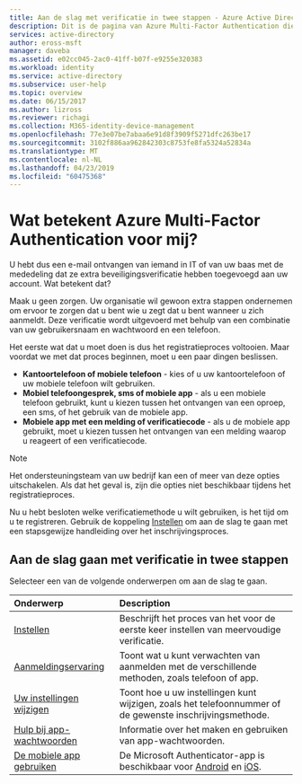 ```yaml
---
title: Aan de slag met verificatie in twee stappen - Azure Active Directory | Microsoft Docs
description: Dit is de pagina van Azure Multi-Factor Authentication die uw eindgebruikers helpt aan de slag te gaan met Azure Multi-Factor Authentication.
services: active-directory
author: eross-msft
manager: daveba
ms.assetid: e02cc045-2ac0-41ff-b07f-e9255e320383
ms.workload: identity
ms.service: active-directory
ms.subservice: user-help
ms.topic: overview
ms.date: 06/15/2017
ms.author: lizross
ms.reviewer: richagi
ms.collection: M365-identity-device-management
ms.openlocfilehash: 77e3e07be7abaa6e91d8f3909f5271dfc263be17
ms.sourcegitcommit: 3102f886aa962842303c8753fe8fa5324a52834a
ms.translationtype: MT
ms.contentlocale: nl-NL
ms.lasthandoff: 04/23/2019
ms.locfileid: "60475368"
---
```

# <a name="what-does-azure-multi-factor-authentication-mean-for-me"></a>Wat betekent Azure Multi-Factor Authentication voor mij?
U hebt dus een e-mail ontvangen van iemand in IT of van uw baas met de mededeling dat ze extra beveiligingsverificatie hebben toegevoegd aan uw account.  Wat betekent dat?

Maak u geen zorgen. Uw organisatie wil gewoon extra stappen ondernemen om ervoor te zorgen dat u bent wie u zegt dat u bent wanneer u zich aanmeldt. Deze verificatie wordt uitgevoerd met behulp van een combinatie van uw gebruikersnaam en wachtwoord en een telefoon.  

Het eerste wat dat u moet doen is dus het registratieproces voltooien.  Maar voordat we met dat proces beginnen, moet u een paar dingen beslissen.

* **Kantoortelefoon of mobiele telefoon**  - kies of u uw kantoortelefoon of uw mobiele telefoon wilt gebruiken.
* **Mobiel telefoongesprek, sms of mobiele app** - als u een mobiele telefoon gebruikt, kunt u kiezen tussen het ontvangen van een oproep, een sms, of het gebruik van de mobiele app.
* **Mobiele app met een melding of verificatiecode**  - als u de mobiele app gebruikt, moet u kiezen tussen het ontvangen van een melding waarop u reageert of een verificatiecode.

> [!NOTE]
> Het ondersteuningsteam van uw bedrijf kan een of meer van deze opties uitschakelen.  Als dat het geval is, zijn die opties niet beschikbaar tijdens het registratieproces.  

Nu u hebt besloten welke verificatiemethode u wilt gebruiken, is het tijd om u te registreren. Gebruik de koppeling [Instellen](multi-factor-authentication-end-user-first-time.md) om aan de slag te gaan met een stapsgewijze handleiding over het inschrijvingsproces.

## <a name="how-to-get-going-with-two-step-verification"></a>Aan de slag gaan met verificatie in twee stappen
Selecteer een van de volgende onderwerpen om aan de slag te gaan.

| Onderwerp | Description |
|:--- |:--- |
| [Instellen](multi-factor-authentication-end-user-first-time.md) |Beschrijft het proces van het voor de eerste keer instellen van meervoudige verificatie. |
| [Aanmeldingservaring](multi-factor-authentication-end-user-signin.md) |Toont wat u kunt verwachten van aanmelden met de verschillende methoden, zoals telefoon of app. |
| [Uw instellingen wijzigen](multi-factor-authentication-end-user-manage-settings.md) |Toont hoe u uw instellingen kunt wijzigen, zoals het telefoonnummer of de gewenste inschrijvingsmethode. |
| [Hulp bij app-wachtwoorden](multi-factor-authentication-end-user-app-passwords.md) |Informatie over het maken en gebruiken van app-wachtwoorden. |
| [De mobiele app gebruiken](microsoft-authenticator-app-how-to.md) |De Microsoft Authenticator-app is beschikbaar voor [Android](https://go.microsoft.com/fwlink/?linkid=866594) en [iOS](https://go.microsoft.com/fwlink/?linkid=866594).|
